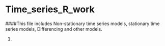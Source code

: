 # Time_series_R_work
####This file includes Non-stationary time series models, stationary time series models, Differencing and other models.

1. 
